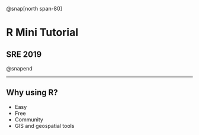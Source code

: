 

@snap[north span-80]

# R Mini Tutorial

## SRE 2019


@snapend




---

## Why using R?
  - Easy
  - Free
  - Community
  - GIS and geospatial tools


